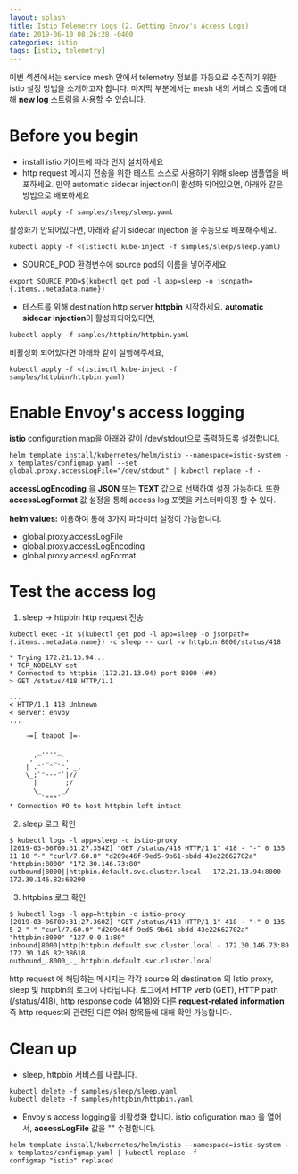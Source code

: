 ```yaml
---
layout: splash
title: Istio Telemetry Logs (2. Getting Envoy's Access Logs)
date: 2019-06-10 08:26:28 -0400
categories: istio
tags: [istio, telemetry]
---
```


이번 섹션에서는 service mesh 안에서 telemetry 정보를 자동으로 수집하기 위한 istio 설정 방법을 소개하고자 합니다.
마지막 부분에서는 mesh 내의 서비스 호출에 대해 **new log** 스트림을 사용할 수 있습니다.

# Before you begin
- install istio 가이드에 따라 먼저 설치하세요
- http request 메시지 전송을 위한 테스트 소스로 사용하기 위해 sleep 샘플앱을 배포하세요. 만약 automatic sidecar injection이 활성화 되어있으면, 아래와 같은 방법으로 배포하세요
```
kubectl apply -f samples/sleep/sleep.yaml
```
활성화가 안되어있다면, 아래와 같이 sidecar injection 을 수동으로 배포해주세요.
```
kubectl apply -f <(istioctl kube-inject -f samples/sleep/sleep.yaml)
```
- SOURCE_POD 환경변수에 source pod의 이름을 넣어주세요
```
export SOURCE_POD=$(kubectl get pod -l app=sleep -o jsonpath={.items..metadata.name})
```
- 테스트를 위해 destination http server **httpbin** 시작하세요.
**automatic sidecar injection**이 활성화되어있다면,
```
kubectl apply -f samples/httpbin/httpbin.yaml
```
비활성화 되어있다면 아래와 같이 실행해주세요,
```
kubectl apply -f <(istioctl kube-inject -f samples/httpbin/httpbin.yaml)
```

# Enable Envoy's access logging
**istio** configuration map을 아래와 같이 /dev/stdout으로 출력하도록 설정합나다.
```
helm template install/kubernetes/helm/istio --namespace=istio-system -x templates/configmap.yaml --set global.proxy.accessLogFile="/dev/stdout" | kubectl replace -f -
```
**accessLogEncoding** 을 **JSON** 또는 **TEXT** 값으로 선택하여 설정 가능하다.
또한 **accessLogFormat** 값 설정을 통해 access log 포멧을 커스터마이징 할 수 있다.

 **helm values:** 이용하여 통해 3가지 파라미터 설정이 가능합니다.
 - global.proxy.accessLogFile
 - global.proxy.accessLogEncoding
 - global.proxy.accessLogFormat

# Test the access log
1. sleep -> httpbin http request 전송
```
kubectl exec -it $(kubectl get pod -l app=sleep -o jsonpath={.items..metadata.name}) -c sleep -- curl -v httpbin:8000/status/418

* Trying 172.21.13.94...
* TCP_NODELAY set
* Connected to httpbin (172.21.13.94) port 8000 (#0)
> GET /status/418 HTTP/1.1

...
< HTTP/1.1 418 Unknown
< server: envoy
...

    -=[ teapot ]=-

       _...._
     .'  _ _ `.
    | ."` ^ `". _,
    \_;`"---"`|//
      |       ;/
      \_     _/
        `"""`
* Connection #0 to host httpbin left intact
```
2. sleep 로그 확인
```
$ kubectl logs -l app=sleep -c istio-proxy
[2019-03-06T09:31:27.354Z] "GET /status/418 HTTP/1.1" 418 - "-" 0 135 11 10 "-" "curl/7.60.0" "d209e46f-9ed5-9b61-bbdd-43e22662702a" "httpbin:8000" "172.30.146.73:80" outbound|8000||httpbin.default.svc.cluster.local - 172.21.13.94:8000 172.30.146.82:60290 -
```
3. httpbins 로그 확인
```
$ kubectl logs -l app=httpbin -c istio-proxy
[2019-03-06T09:31:27.360Z] "GET /status/418 HTTP/1.1" 418 - "-" 0 135 5 2 "-" "curl/7.60.0" "d209e46f-9ed5-9b61-bbdd-43e22662702a" "httpbin:8000" "127.0.0.1:80" inbound|8000|http|httpbin.default.svc.cluster.local - 172.30.146.73:80 172.30.146.82:38618 outbound_.8000_._.httpbin.default.svc.cluster.local
```
http request 에 해당하는 메시지는 각각 source 와 destination 의 Istio proxy, sleep 및 httpbin의 로그에 나타납니다.
로그에서 HTTP verb (GET), HTTP path (/status/418), http response code (418)와 다른 **request-related information** 즉 http request와 관련된 다른 여러 항목들에 대해 확인 가능합니다.

# Clean up
- sleep, httpbin 서비스를 내립니다.
```
kubectl delete -f samples/sleep/sleep.yaml
kubectl delete -f samples/httpbin/httpbin.yaml
```
- Envoy's access logging을 비활성화 합니다.
istio cofiguration map 을 열어서, **accessLogFile** 값을 "" 수정합니다.
```
helm template install/kubernetes/helm/istio --namespace=istio-system -x templates/configmap.yaml | kubectl replace -f -
configmap "istio" replaced
```
